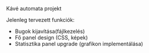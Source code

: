 Kávé automata projekt





Jelenleg tervezett funkciók:
- Bugok kijavítása(fájlkezelés)
- Fő panel design (CSS, képek)
- Statisztika panel upgrade (grafikon implementálása)
